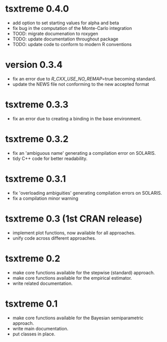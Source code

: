 # tsxtreme 0.4.0

* add option to set starting values for alpha and beta
* fix bug in the computation of the Monte-Carlo integration
* TOOD: migrate documenation to roxygen
* TODO: update documentation throughout package
* TODO: update code to conform to modern R conventions

# version 0.3.4

* fix an error due to _R_CXX_USE_NO_REMAP_=true becoming standard.
* update the NEWS file not conforming to the new accepted format

# tsxtreme 0.3.3

* fix an error due to creating a binding in the base environment.

# tsxtreme 0.3.2

* fix an 'ambiguous name' generating a compilation error on SOLARIS.
* tidy C++ code for better readability.

# tsxtreme 0.3.1

* fix 'overloading ambiguities' generating compilation errors on SOLARIS.
* fix a compilation minor warning

# tsxtreme 0.3 (1st CRAN release)

* implement plot functions, now available for all approaches.
* unify code across different approaches.

# tsxtreme 0.2

* make core functions available for the stepwise (standard) approach.
* make core functions available for the empirical estimator.
* write related documentation.

# tsxtreme 0.1

* make core functions available for the Bayesian semiparametric approach.
* write main documentation.
* put classes in place.
